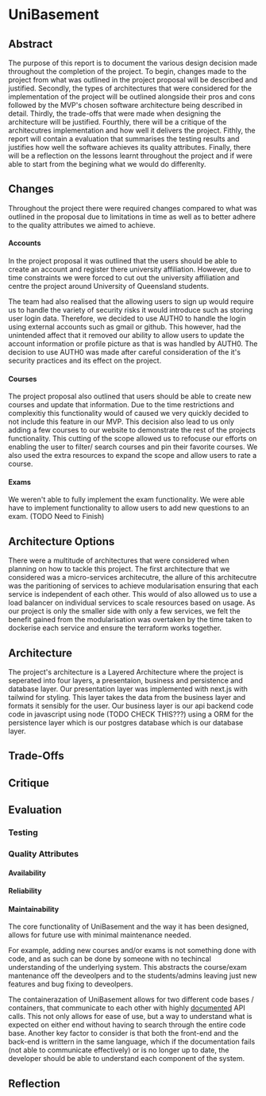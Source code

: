<!--- 
Title Name of your software project.
Abstract Summarise the key points of your document.
Changes Describe and justify any changes made to the project from what was outlined in the proposal.
Architecture Options What architectural design patterns were considered and their pros and cons.
Architecture Describe the MVP’s software architecture in detail.
Trade-Offs Describe and justify the trade-offs made in designing the architecture.
Critique Describe how well the architecture supports delivering the complete system.
Evaluation Summarise testing results and justify how well the software achieves its quality attributes.
Reflection Lessons learnt and what you would do differently.

You do not need to have sections for each topic above, though your report needs to contain the content
summarised above. For example, the description of the architecture could include discussion of trade-
offs. Similarly, the critique and evaluation could be combined so that both are discussed in relation to an
architecturally significant requirement (ASR) [2].
When writing your report, you may assume that the reader is familiar with the project proposal. You will
need to describe any changes your team has made to the original proposal. A rationale should be provided
for each change. Small changes only need a brief summary of the reason for the change. Significant
changes to functionality of the MVP, or changes to important quality attributes, need a more detailed
justification for the change. You should provide a reference and link to the original proposal.
Compare and contrast different architectural design patterns that could be used to deliver the system.
Explain the pros and cons of each architectural design pattern in the context of the system’s functionality
and ASRs. Justify your choice of the architectural design pattern you used in your design.
Describe the full architecture of your MVP in enough detail to give the reader a complete understanding
of the architecture’s design. Use appropriate views, diagrams and commentary to describe the software
architecture. You should describe parts of the detailed design that demonstrate how the architecture sup-
ports delivering key quality attributes [2]. (e.g. If interoperability was a key quality attribute, you would
need to describe the parts of the detailed design that support this. For example, how you use the adapter
design pattern to communicate with external services.)
Describe any trade-offs made during the design of the architecture. Explain what were the competing
issues2 and explain why you made the decisions that resulted in your submitted design.
When describing the architecture and trade-offs, you should summarise and/or reference ADRs that
relate to important decisions that affected your architecture.
Your critique should discuss how well the architecture is suited to delivering the full system functionality
and quality attributes. Use test results to support your claims, where this can be shown through testing.
For quality attributes that cannot be easily tested (e.g. extensibility, interoperability, ...), you will need to
provide an argument, based on your architectural design, about how the design supports or enables the
attribute. Some quality attributes (e.g. scalability) may require both test results and argumentation to
demonstrate how well the attributed is delivered.
Summarise test plans and test results in the report. Provide links to any test plans, scripts or code in
your repository. Where feasible, tests should be automated. Describe how to run the tests. Ideally, you
should use GitHub Actions3 to run tests and potentially deploy artefacts.
Your report should end with a reflection that summarises what you have learnt from designing and
implementing this project. It should include descriptions of what you would do differently, after the expe-
rience of implementing the project. Describe potential benefits or improvements that may be delivered
by applying the lessons you have learnt during the project. You will not lose marks for identifying problems
with your architecture or software design.
--->

# UniBasement
## Abstract
The purpose of this report is to document the various design decision made throughout the completion of the project. To begin, changes made to the project from what was outlined in the project proposal will be described and justified. Secondly, the types of architectures that were considered for the implementation of the project will be outlined alongside their pros and cons followed by the MVP's chosen software architecture being described in detail. Thirdly, the trade-offs that were made when designing the architecture will be justified. Fourthly, there will be a critique of the architecutres implementation and how well it delivers the project. Fithly, the report will contain a evaluation that summarises the testing results and justifies how well the software achieves its quality attributes. Finally, there will be a reflection on the lessons learnt throughout the project and if were able to start from the begining what we would do differenlty. 

## Changes
Throughout the project there were required changes compared to what was outlined in the proposal due to limitations in time as well as to better adhere to the quality attributes we aimed to achieve. 

#### Accounts 
In the project proposal it was outlined that the users should be able to create an account and register there university affiliation. However, due to time constraints we were forced to cut out the university affiliation and centre the project around University of Queensland students.

The team had also realised that the allowing users to sign up would require us to handle the variety of security risks it would introduce such as storing user login data. Therefore, we decided to use AUTH0 to handle the login using external accounts such as gmail or github. This however, had the unintended affect that it removed our ability to allow users to update the account information or profile picture as that is was handled by AUTH0. The decision to use AUTH0 was made after careful consideration of the it's security practices and its effect on the project.

#### Courses 
The project proposal also outlined that users should be able to create new courses and update that information. Due to the time restrictions and complexitiy this functionality would of caused we very quickly decided to not include this feature in our MVP. This decision also lead to us only adding a few courses to our website to demonstrate the rest of the projects functionality. This cutting of the scope allowed us to refocuse our efforts on enabling the user to filter/ search courses and pin their favorite courses. We also used the extra resources to expand the scope and allow users to rate a course.

#### Exams
We weren't able to fully implement the exam functionality. We were able have to implement functionality to allow users to add new questions to an exam. (TODO Need to Finish)

## Architecture Options
There were a multitude of architectures that were considered when planning on how to tackle this project. The first architecture that we considered was a micro-services architecutre, the allure of this architecutre was the paritioning of services to achieve modularisation ensuring that each service is independent of each other. This would of also allowed us to use a load balancer on individual services to scale resources based on usage. As our project is only the smaller side with only a few services, we felt the benefit gained from the modularisation was overtaken by the time taken to dockerise each service and ensure the terraform works together. 

## Architecture
The project's architecture is a Layered Architecture where the project is seperated into four layers, a presentaion, business and persistence and database layer. Our presentation layer was implemented with next.js with tailwind for styling. This layer takes the data from the business layer and formats it sensibly for the user. Our business layer is our api backend code code in javascript using node (TODO CHECK THIS???) using a ORM for the persistence layer which is our postgres database which is our database layer. 

## Trade-Offs

## Critique

## Evaluation
### Testing

### Quality Attributes
#### Availability

#### Reliability

#### Maintainability
The core functionality of UniBasement and the way it has been designed, allows for future use with minimal maintenance needed.  
  
For example, adding new courses and/or exams is not something done with code, and as such can be done by someone with no techincal understanding of the underlying system. This abstracts the course/exam mantenance off the deveolpers and to the students/admins leaving just new features and bug fixing to deveolpers.  
  
The containerazation of UniBasement allows for two different code bases / containers, that communicate to each other with highly [documented](../docs/HANDSHAKE.md) API calls. This not only allows for ease of use, but a way to understand what is expected on either end without having to search through the entire code base. Another key factor to consider is that both the front-end and the back-end is writtern in the same language, which if the documentation fails (not able to communicate effectively) or is no longer up to date, the developer should be able to understand each component of the system.


## Reflection
